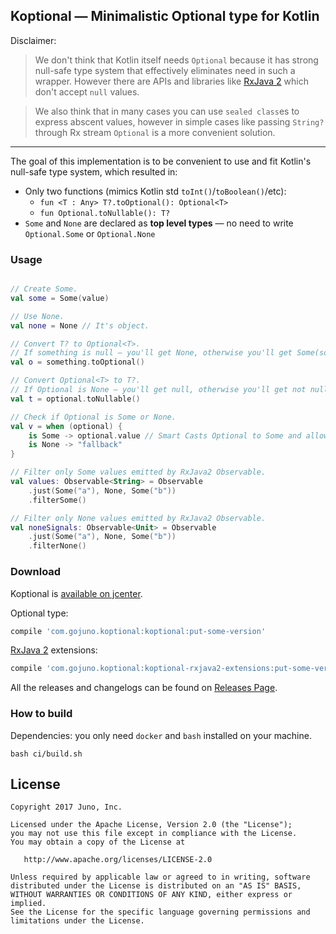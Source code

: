 ## Koptional — Minimalistic Optional type for Kotlin

Disclaimer:

>We don't think that Kotlin itself needs `Optional` because it has strong null-safe type system that effectively eliminates need in such a wrapper. However there are APIs and libraries like [RxJava 2][rxjava2] which don't accept `null` values. 

>We also think that in many cases you can use `sealed class`es to express abscent values, however in simple cases like passing `String?` through Rx stream `Optional` is a more convenient solution.

---

The goal of this implementation is to be convenient to use and fit Kotlin's null-safe type system, which resulted in:

* Only two functions (mimics Kotlin std `toInt()`/`toBoolean()`/etc):
  - `fun <T : Any> T?.toOptional(): Optional<T>`
  - `fun Optional.toNullable(): T?`
* `Some` and `None` are declared as **top level types** — no need to write `Optional.Some` or `Optional.None`

### Usage

```kotlin

// Create Some.
val some = Some(value)

// Use None.
val none = None // It's object.

// Convert T? to Optional<T>.
// If something is null — you'll get None, otherwise you'll get Some(something).
val o = something.toOptional()

// Convert Optional<T> to T?.
// If Optional is None — you'll get null, otherwise you'll get not null T value.
val t = optional.toNullable()

// Check if Optional is Some or None.
val v = when (optional) {
    is Some -> optional.value // Smart Casts Optional to Some and allows you access its value.
    is None -> "fallback"
}

// Filter only Some values emitted by RxJava2 Observable.
val values: Observable<String> = Observable
    .just(Some("a"), None, Some("b"))
    .filterSome()

// Filter only None values emitted by RxJava2 Observable.
val noneSignals: Observable<Unit> = Observable
    .just(Some("a"), None, Some("b"))
    .filterNone()
```

### Download

Koptional is [available on jcenter](https://jcenter.bintray.com/com/gojuno/koptional).

Optional type:

```groovy
compile 'com.gojuno.koptional:koptional:put-some-version'
```

[RxJava 2][rxjava2] extensions:

```groovy
compile 'com.gojuno.koptional:koptional-rxjava2-extensions:put-some-version'
```

All the releases and changelogs can be found on [Releases Page](https://github.com/gojuno/koptional/releases).

### How to build

Dependencies: you only need `docker` and `bash` installed on your machine.

```console
bash ci/build.sh
```

## License

```
Copyright 2017 Juno, Inc.

Licensed under the Apache License, Version 2.0 (the "License");
you may not use this file except in compliance with the License.
You may obtain a copy of the License at

   http://www.apache.org/licenses/LICENSE-2.0

Unless required by applicable law or agreed to in writing, software
distributed under the License is distributed on an "AS IS" BASIS,
WITHOUT WARRANTIES OR CONDITIONS OF ANY KIND, either express or implied.
See the License for the specific language governing permissions and
limitations under the License.
```

[rxjava2]: https://github.com/ReactiveX/RxJava/
